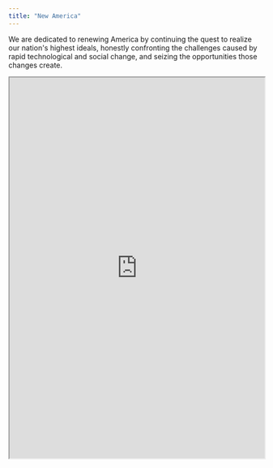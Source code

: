 ```yaml
---
title: "New America"
---
```


We are dedicated to renewing America by continuing the quest to realize our nation's highest ideals, honestly confronting the challenges caused by rapid technological and social change, and seizing the opportunities those changes create.

<iframe height="750" width="100%" src="https://ewelton.github.io/ktest/wiki.html#New%20America"></iframe>
